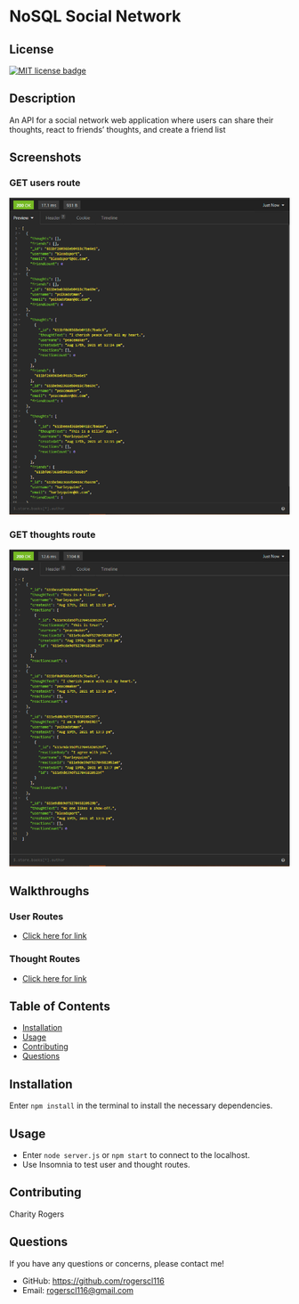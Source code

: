 # NoSQL Social Network

## License
  <a href="https://opensource.org/licenses/MIT"><img src="https://img.shields.io/badge/License-MIT-yellow" alt="MIT license badge"/></a>

## Description
An API for a social network web application where users can share their thoughts, react to friends’ thoughts, and create a friend list

## Screenshots
### GET users route
![NoSQL Social Network Users Screenshot](./assets/images/user-route.png)
### GET thoughts route
![NoSQL Social Network Thoughts Screenshot](./assets/images/thought-route.png)

## Walkthroughs

### User Routes

- [Click here for link](https://drive.google.com/file/d/1vjk6W_Sl8CYcbOhTbw2Is01lDSlCLLyd/view)

### Thought Routes

- [Click here for link](https://drive.google.com/file/d/1S6fCFN9kHkGdznrLSSchNkY_Bi0Z49zV/view)


## Table of Contents
  * [Installation](#installation)
  * [Usage](#usage)
  * [Contributing](#contributing)
  * [Questions](#questions)
        
## Installation
Enter `npm install` in the terminal to install the necessary dependencies.
   
## Usage
- Enter `node server.js` or `npm start` to connect to the localhost.
- Use Insomnia to test user and thought routes.

## Contributing
Charity Rogers

## Questions
If you have any questions or concerns, please contact me!

  - GitHub: https://github.com/rogerscl116
  - Email: rogerscl116@gmail.com
